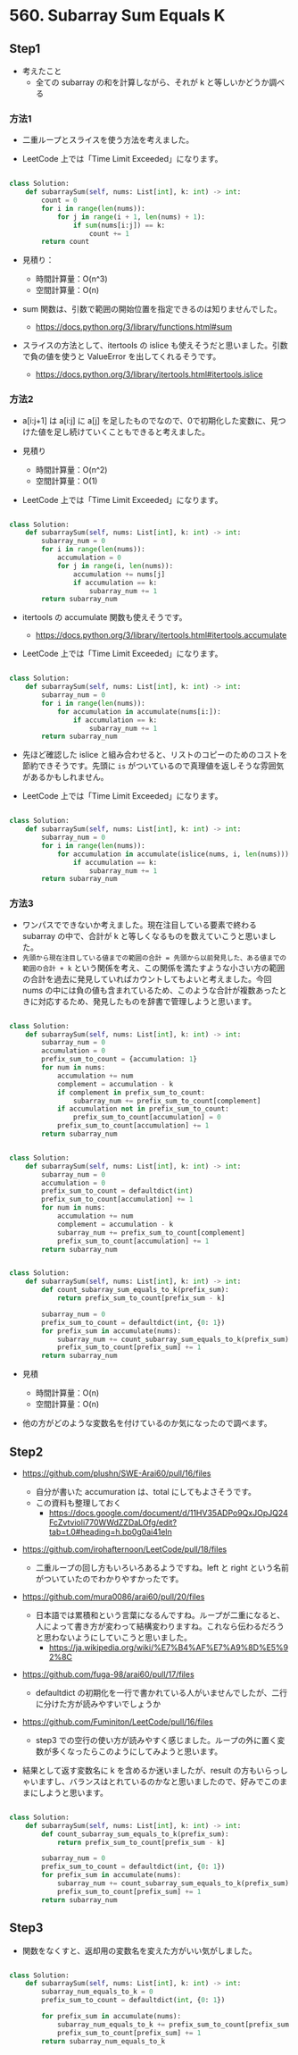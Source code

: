 # 560. Subarray Sum Equals K

## Step1

- 考えたこと
    - 全ての subarray の和を計算しながら、それが k と等しいかどうか調べる

### 方法1

- 二重ループとスライスを使う方法を考えました。

- LeetCode 上では「Time Limit Exceeded」になります。

```python

class Solution:
    def subarraySum(self, nums: List[int], k: int) -> int:
        count = 0
        for i in range(len(nums)):
            for j in range(i + 1, len(nums) + 1):
                if sum(nums[i:j]) == k:
                    count += 1
        return count

```

- 見積り：
    - 時間計算量：O(n^3)
    - 空間計算量：O(n) 

- sum 関数は、引数で範囲の開始位置を指定できるのは知りませんでした。
    - https://docs.python.org/3/library/functions.html#sum

- スライスの方法として、itertools の islice も使えそうだと思いました。引数で負の値を使うと ValueError を出してくれるそうです。
    - https://docs.python.org/3/library/itertools.html#itertools.islice

### 方法2

- a[i:j+1] は a[i:j] に a[j] を足したものでなので、0で初期化した変数に、見つけた値を足し続けていくこともできると考えました。

- 見積り
    - 時間計算量：O(n^2)
    - 空間計算量：O(1)

- LeetCode 上では「Time Limit Exceeded」になります。

```python

class Solution:
    def subarraySum(self, nums: List[int], k: int) -> int:
        subarray_num = 0
        for i in range(len(nums)):
            accumulation = 0
            for j in range(i, len(nums)):
                accumulation += nums[j]
                if accumulation == k:
                    subarray_num += 1
        return subarray_num

```

- itertools の accumulate 関数も使えそうです。
    - https://docs.python.org/3/library/itertools.html#itertools.accumulate

- LeetCode 上では「Time Limit Exceeded」になります。

```python

class Solution:
    def subarraySum(self, nums: List[int], k: int) -> int:
        subarray_num = 0
        for i in range(len(nums)):
            for accumulation in accumulate(nums[i:]):
                if accumulation == k:
                    subarray_num += 1
        return subarray_num

```

- 先ほど確認した islice と組み合わせると、リストのコピーのためのコストを節約できそうです。先頭に `is` がついているので真理値を返しそうな雰囲気があるかもしれません。

- LeetCode 上では「Time Limit Exceeded」になります。

```python

class Solution:
    def subarraySum(self, nums: List[int], k: int) -> int:
        subarray_num = 0
        for i in range(len(nums)):
            for accumulation in accumulate(islice(nums, i, len(nums))):
                if accumulation == k:
                    subarray_num += 1
        return subarray_num

```

### 方法3

- ワンパスでできないか考えました。現在注目している要素で終わる subarray の中で、合計が k と等しくなるものを数えていこうと思いました。
- `先頭から現在注目している値までの範囲の合計 = 先頭から以前発見した、ある値までの範囲の合計 + k` という関係を考え、この関係を満たすような小さい方の範囲の合計を過去に発見していればカウントしてもよいと考えました。今回 nums の中には負の値も含まれているため、このような合計が複数あったときに対応するため、発見したものを辞書で管理しようと思います。

```python

class Solution:
    def subarraySum(self, nums: List[int], k: int) -> int:
        subarray_num = 0
        accumulation = 0
        prefix_sum_to_count = {accumulation: 1}
        for num in nums:
            accumulation += num
            complement = accumulation - k
            if complement in prefix_sum_to_count:
                subarray_num += prefix_sum_to_count[complement]
            if accumulation not in prefix_sum_to_count:
                prefix_sum_to_count[accumulation] = 0
            prefix_sum_to_count[accumulation] += 1
        return subarray_num

```

```python

class Solution:
    def subarraySum(self, nums: List[int], k: int) -> int:
        subarray_num = 0
        accumulation = 0
        prefix_sum_to_count = defaultdict(int)
        prefix_sum_to_count[accumulation] += 1
        for num in nums:
            accumulation += num
            complement = accumulation - k
            subarray_num += prefix_sum_to_count[complement]
            prefix_sum_to_count[accumulation] += 1
        return subarray_num

```

```python

class Solution:
    def subarraySum(self, nums: List[int], k: int) -> int:
        def count_subarray_sum_equals_to_k(prefix_sum):
            return prefix_sum_to_count[prefix_sum - k]

        subarray_num = 0
        prefix_sum_to_count = defaultdict(int, {0: 1})
        for prefix_sum in accumulate(nums):
            subarray_num += count_subarray_sum_equals_to_k(prefix_sum)
            prefix_sum_to_count[prefix_sum] += 1
        return subarray_num

```

- 見積
    - 時間計算量：O(n)
    - 空間計算量：O(n)

- 他の方がどのような変数名を付けているのか気になったので調べます。

## Step2

- https://github.com/plushn/SWE-Arai60/pull/16/files
    - 自分が書いた accumuration は、total にしてもよさそうです。
    - この資料も整理しておく
        - https://docs.google.com/document/d/11HV35ADPo9QxJOpJQ24FcZvtvioli770WWdZZDaLOfg/edit?tab=t.0#heading=h.bp0g0ai41eln
- https://github.com/irohafternoon/LeetCode/pull/18/files
    - 二重ループの回し方もいろいろあるようですね。left と right という名前がついていたのでわかりやすかったです。
- https://github.com/mura0086/arai60/pull/20/files
    - 日本語では累積和という言葉になるんですね。ループが二重になると、人によって書き方が変わって結構変わりますね。これなら伝わるだろうと思わないようにしていこうと思いました。
        - https://ja.wikipedia.org/wiki/%E7%B4%AF%E7%A9%8D%E5%92%8C
- https://github.com/fuga-98/arai60/pull/17/files
    - defaultdict の初期化を一行で書かれている人がいませんでしたが、二行に分けた方が読みやすいでしょうか
- https://github.com/Fuminiton/LeetCode/pull/16/files
    - step3 での空行の使い方が読みやすく感じました。ループの外に置く変数が多くなったらこのようにしてみようと思います。

- 結果として返す変数名に k を含めるか迷いましたが、result の方もいらっしゃいますし、バランスはとれているのかなと思いましたので、好みでこのままにしようと思います。

```python

class Solution:
    def subarraySum(self, nums: List[int], k: int) -> int:
        def count_subarray_sum_equals_to_k(prefix_sum):
            return prefix_sum_to_count[prefix_sum - k]

        subarray_num = 0
        prefix_sum_to_count = defaultdict(int, {0: 1})
        for prefix_sum in accumulate(nums):
            subarray_num += count_subarray_sum_equals_to_k(prefix_sum)
            prefix_sum_to_count[prefix_sum] += 1
        return subarray_num

```

## Step3

- 関数をなくすと、返却用の変数名を変えた方がいい気がしました。

```python

class Solution:
    def subarraySum(self, nums: List[int], k: int) -> int:
        subarray_num_equals_to_k = 0
        prefix_sum_to_count = defaultdict(int, {0: 1})

        for prefix_sum in accumulate(nums):
            subarray_num_equals_to_k += prefix_sum_to_count[prefix_sum - k]
            prefix_sum_to_count[prefix_sum] += 1
        return subarray_num_equals_to_k

```
